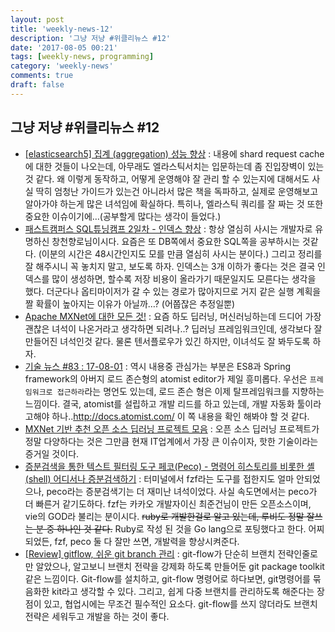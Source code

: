 ```yaml
---
layout: post
title: 'weekly-news-12'
description: '그냥 저냥 #위클리뉴스 #12'
date: '2017-08-05 00:21'
tags: [weekly-news, programming]
category: 'weekly-news'
comments: true
draft: false
---
```


## 그냥 저냥 #위클리뉴스 #12

- [[elasticsearch5] 집계 (aggregation) 성능 향상](http://knight76.tistory.com/3342) : 내용에 shard request cache에 대한 것들이 나오는데, 아무래도 엘라스틱서치는 입문하는데 좀 진입장벽이 있는 것 같다. 왜 이렇게 동작하고, 어떻게 운영해야 잘 관리 할 수 있는지에 대해서도 사실 딱히 엄청난 가이드가 있는건 아니라서 많은 책을 독파하고, 실제로 운영해보고 알아가야 하는게 많은 녀석임에 확실하다. 특히나, 엘라스틱 쿼리를 잘 짜는 것 또한 중요한 이슈이기에…(공부할게 많다는 생각이 들었다.)
- [패스트캠퍼스 SQL튜닝캠프 2일차 - 인덱스 향상](http://jojoldu.tistory.com/167) : 항상 열심히 사시는 개발자로 유명하신 창천향로님이시다. 요즘은 또 DB쪽에서 중요한 SQL쪽을 공부하시는 것같다. (이분의 시간은 48시간인지도 모를 만큼 열심히 사시는 분이다.) 그리고 정리를 잘 해주시니 꼭 놓치지 말고, 보도록 하자. 인덱스는 3개 이하가 좋다는 것은 결국 인덱스를 많이 생성하면, 할수록 저장 비용이 올라가기 때문일지도 모른다는 생각을 했다. 더군다나 옵티마이저가 갈 수 있는 경로가 많아지므로 거지 같은 실행 계획을 짤 확률이 높아지는 이유가 아닐까…? (어쭙잖은 추정일뿐)
- [Apache MXNet에 대한 모든 것!](http://channy.creation.net/blog/1155) : 요즘 하도 딥러닝, 머신러닝하는데 드디어 가장 괜찮은 녀석이 나온거라고 생각하면 되려나..? 딥러닝 프레임워크인데, 생각보다 잘 만들어진 녀석인것 같다. 물론 텐서플로우가 있긴 하지만, 이녀석도 잘 봐두도록 하자.
- [기술 뉴스 #83 : 17-08-01](https://blog.outsider.ne.kr/1305) : 역시 내용중 관심가는 부분은 ES8과 Spring framework의 아버지 로드 존슨형의 atomist editor가 제일 흥미롭다. 우선은 `프레임워크로 접근하라`라는 명언도 있는데, 로드 존슨 형은 이제 탈프레임워크를 지향하는 느낌이다. 결국, atomist를 설립하고 개발 리드를 하고 있는데, 개발 자동화 툴이라고해야 하나..http://docs.atomist.com/ 이 쪽 내용을 확인 해봐야 할 것 같다.
- [MXNet 기반 추천 오픈 소스 딥러닝 프로젝트 모음](http://blog.creation.net/apache-mxnet-deep-learning-project) : 오픈 소스 딥러닝 프로젝트가 정말 다양하다는 것은 그만큼 현재 IT업계에서 가장 큰 이슈이자, 핫한 기술이라는 증거일 것이다.
- [증분검색을 통한 텍스트 필터링 도구 페코(Peco) - 명령어 히스토리를 비롯한 셸(shell) 어디서나 증분검색하기](http://blog.nacyot.com/articles/2015-12-09-incremental-search-tool-peco/) : 터미널에서 fzf라는 도구를 접한지도 얼마 안되었으나, peco라는 증분검색기는 더 재미난 녀석이었다. 사실 속도면에서는 peco가 더 빠른거 같기도하다. fzf는 카카오 개발자이신 최준건님이 만든 오픈소스이며, vie의 GOD라 불리는 분이시다. ~~ruby로 개발한걸로 알고 있는데, 루비도 정말 잘쓰는 분 중 하나인 것 같다.~~ Ruby로 작성 된 것을 Go lang으로 포팅했다고 한다. 어찌되었든, fzf, peco 둘 다 잘만 쓰면, 개발력을 향상시켜준다.
- [[Review] gitflow, 쉬운 git branch 관리](http://huns.me/development/1131) : git-flow가 단순히 브랜치 전략인줄로만 알았으나, 알고보니 브랜치 전략을 강제화 하도록 만들어둔 git package toolkit 같은 느낌이다. Git-flow를 설치하고, git-flow 명령어로 하다보면, git명령어를 묶음화한 kit라고 생각할 수 있다. 그리고, 쉽게 다중 브랜치를 관리하도록 해준다는 장점이 있고, 협업시에는 무조건 필수적인 요소다. git-flow를 쓰지 않더라도 브랜치 전략은 세워두고 개발을 하는 것이 좋다.
